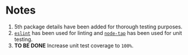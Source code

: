 # Notes

1. 5th package details have been added for thorough testing purposes.
2. [`eslint`](https://www.npmjs.com/package/eslint) has been used for linting and [`node-tap`](https://www.npmjs.com/package/tap) has been used for unit testing.
3. **TO BE DONE** Increase unit test coverage to `100%`.
